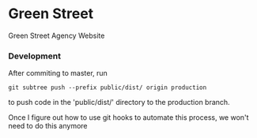# Green Street
Green Street Agency Website

### Development
After commiting to master, run
```
git subtree push --prefix public/dist/ origin production
```
to push code in the 'public/dist/' directory to the production branch.  

Once I figure out how to use git hooks to automate this process, we won't need to do this anymore
